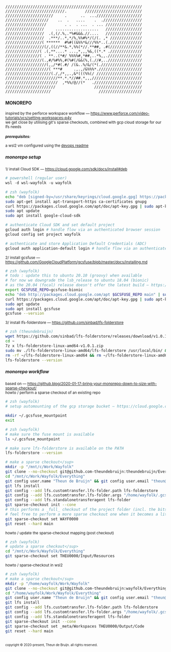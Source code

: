 ```
////////////////////////////////////////////////////////////
//////////////////////////.        /////////////////////////
/////////////////////     .      ..  ...////////////////////
///////////////////    ..  .   ....    .  ./////////////////
//////////////////        . .  . ...  . ... ////////////////
/////////////////     ...................   ////////////////
/////////////////  .(,(/.%,.*%#&&&.//....   ////////////////
/////////////////  .***/..*,*/%,%%#%*/(/(. ,* //////////////
////////////////( ******  #%#((&%%*&///%%*..(.//////////////
/////////////////(/,((//**&.*,%%(*//.**##, .#(//////////////
///////////////( .(,**....* ...,*,,,%&,((*.* .//////////////
///////////////( . **..(*#/ %%%%#,*##,..*%,,.///////////////
////////////////(.,#/%#%%,#(%#(/&&(%,(.//#,..///////////////
//////////////////(,,/*#(.#/ /(&..%/&/(*(.//////////////////
///////////////////( ***#     .,.,/&%%%*.///////////////////
////////////////////(./,/*,,.,&*(((%%(/ ////////////////////
///////////////////////**.*.*//##.*,,,//////////////////////
///////////////////////  ,*%%/@//(*   ./////////////////////
//////////////////////                 /////////////////////
////////////////////                     ///////////////////
```
#### MONOREPO
<sup>inspired by the perforce workspace workflow — https://www.perforce.com/video-tutorials/vcs/setting-workspaces-p4v  
we get close by utilising git's sparse checkouts, combined with gcp cloud storage for our lfs needs</sup>\
<br/>
<sup><b>_prerequisites:_</b>\
\
a wsl2 vm configured using the [devops readme](DEVOPS.md)
</sup>

##### monorepo setup
<sup>1/ install Cloud SDK — https://cloud.google.com/sdk/docs/install#deb</sup>  
```powershell
# powershell (regular user)
wsl -d wsl-wayfolk -u wayfolk
``` 
```zsh
# zsh (wayfolk)
echo "deb [signed-by=/usr/share/keyrings/cloud.google.gpg] https://packages.cloud.google.com/apt cloud-sdk main" | sudo tee -a /etc/apt/sources.list.d/google-cloud-sdk.list
sudo apt-get install apt-transport-https ca-certificates gnupg
curl https://packages.cloud.google.com/apt/doc/apt-key.gpg | sudo apt-key --keyring /usr/share/keyrings/cloud.google.gpg add -
sudo apt update
sudo apt install google-cloud-sdk

# authenticate Cloud SDK and set default project
gcloud auth login # handle flow via an authenticated browser session
gcloud config set project wayfolk

# authenticate and store Application Default Credentials (ADC)  
gcloud auth application-default login # handle flow via an authenticated browser session
```
<sup>2/ install gcsfuse — https://github.com/GoogleCloudPlatform/gcsfuse/blob/master/docs/installing.md</sup>  
```zsh
# zsh (wayfolk)
# todo : update this to ubuntu 20.10 (groovy) when available
# for now we downgrade the lsb_release to ubuntu 18.04 (bionic)
# as the 20.04 (focal) release doesn't offer the latest build — https://github.com/GoogleCloudPlatform/gcsfuse/issues/477
export GCSFUSE_REPO=gcsfuse-bionic
echo "deb http://packages.cloud.google.com/apt $GCSFUSE_REPO main" | sudo tee /etc/apt/sources.list.d/gcsfuse.list
curl https://packages.cloud.google.com/apt/doc/apt-key.gpg | sudo apt-key add -
sudo apt update
sudo apt install gcsfuse
gcsfuse --version
```
<sup>3/ install lfs-folderstore — https://github.com/sinbad/lfs-folderstore</sup>  
```zsh
# zsh (theundebruijn)
wget https://github.com/sinbad/lfs-folderstore/releases/download/v1.0.1/lfs-folderstore-linux-amd64-v1.0.1.zip -P ~
cd ~
7z x lfs-folderstore-linux-amd64-v1.0.1.zip
sudo mv ./lfs-folderstore-linux-amd64/lfs-folderstore /usr/local/bin/ && sudo chmod +x /usr/local/bin/lfs-folderstore
rm -rf ~/lfs-folderstore-linux-amd64 && rm ~/lfs-folderstore-linux-amd64-v1.0.1.zip
lfs-folderstore --version
```
##### monorepo workflow
<sup>based on — https://github.blog/2020-01-17-bring-your-monorepo-down-to-size-with-sparse-checkout/</sup>  
<sup>howto / perform a sparse checkout of an existing repo</sup>  
```zsh
# zsh (wayfolk)
# setup automounting of the gcp storage bucket — https://cloud.google.com/storage

mkdir ~/.gcsfuse_mountpoint
exit
```
```zsh
# zsh (wayfolk)
# make sure the fuse mount is available
ls ~/.gcsfuse_mountpoint

# make sure lfs-folderstore is available on the PATH
lfs-folderstore --version

# make a sparse checkout</sup>  
mkdir -p "/mnt/c/Work/Wayfolk"
git clone --no-checkout git@github.com-theundebruijn:theundebruijn/Everything.git "/mnt/c/Work/Wayfolk/Everything"
cd "/mnt/c/Work/Wayfolk/Everything"
git config user.name "Theun de Bruijn" && git config user.email "theun@theundebruijn.com"
git lfs install
git config --add lfs.customtransfer.lfs-folder.path lfs-folderstore
git config --add lfs.customtransfer.lfs-folder.args "/home/wayfolk/.gcsfuse_mountpoint"
git config --add lfs.standalonetransferagent lfs-folder
git sparse-checkout init --cone
# this performs a _full_ checkout of the project folder (incl. the bits that are also checked out in wsl2)
# feel free to perform a more sparse checkout one when it becomes a little much
git sparse-checkout set WAYF0000
git reset --hard main
```
<sup>howto / update the sparse-checkout mapping (post checkout)</sup>  
```zsh
# zsh (wayfolk)
# update a sparse checkout</sup>  
cd "/mnt/c/Work/Wayfolk/Everything"
git sparse-checkout set THEU0000/Input/Resources
```
<sup>howto / sparse-checkout in wsl2</sup>  
```zsh
# zsh (wayfolk)
# make a sparse checkout</sup>  
mkdir -p "/home/wayfolk/Work/Wayfolk"
git clone --no-checkout git@github.com-theundebruijn:wayfolk/Everything.git "/home/wayfolk/Work/Wayfolk/Everything"
cd "/home/wayfolk/Work/Wayfolk/Everything"
git config user.name "Theun de Bruijn" && git config user.email "theun@theundebruijn.com"
git lfs install
git config --add lfs.customtransfer.lfs-folder.path lfs-folderstore
git config --add lfs.customtransfer.lfs-folder.args "/home/wayfolk/.gcsfuse_mountpoint"
git config --add lfs.standalonetransferagent lfs-folder
git sparse-checkout init --cone
git sparse-checkout set _meta/Workspaces THEU0000/Output/Code
git reset --hard main
```
<br/>
<sub><sup>copyright © 2020-present, Theun de Bruijn. all rights reserved.</sup></sub>
